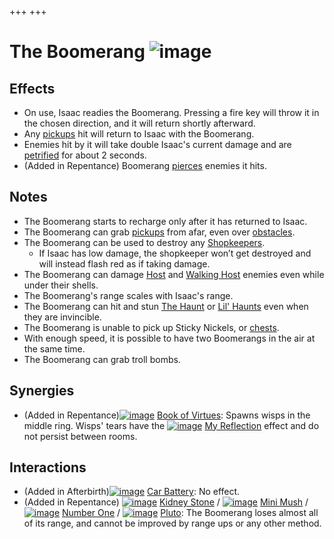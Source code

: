 +++
+++

 # The Boomerang ![image](/image/The_Boomerang.png) 

Effects
---------


* On use, Isaac readies the Boomerang. Pressing a fire key will throw it in the chosen direction, and it will return shortly afterward.
* Any [pickups](/wiki/Pickup "Pickup") hit will return to Isaac with the Boomerang.
* Enemies hit by it will take double Isaac's current damage and are [petrified](/wiki/Status_Effects#Effects "Status Effects") for about 2 seconds.
* (Added in Repentance) Boomerang [pierces](/wiki/Tear_Effects#Effects "Tear Effects") enemies it hits.


Notes
-------


* The Boomerang starts to recharge only after it has returned to Isaac.
* The Boomerang can grab [pickups](/wiki/Pickup "Pickup") from afar, even over [obstacles](/wiki/Obstacle "Obstacle").
* The Boomerang can be used to destroy any [Shopkeepers](/wiki/Shopkeeper "Shopkeeper").
	+ If Isaac has low damage, the shopkeeper won’t get destroyed and will instead flash red as if taking damage.
* The Boomerang can damage [Host](/wiki/Host "Host") and [Walking Host](/wiki/Walking_Host "Walking Host") enemies even while under their shells.
* The Boomerang's range scales with Isaac's range.
* The Boomerang can hit and stun [The Haunt](/wiki/The_Haunt "The Haunt") or [Lil' Haunts](/wiki/Lil%27_Haunt_(Enemy) "Lil' Haunt (Enemy)") even when they are invincible.
* The Boomerang is unable to pick up Sticky Nickels, or [chests](/wiki/Chest "Chest").
* With enough speed, it is possible to have two Boomerangs in the air at the same time.
* The Boomerang can grab troll bombs.


Synergies
-----------


* (Added in Repentance)[![image](/image/Book_of_Virtues.png)](/wiki/Book_of_Virtues "Book of Virtues") [Book of Virtues](/wiki/Book_of_Virtues "Book of Virtues"): Spawns wisps in the middle ring. Wisps' tears have the [![image](/image/My_Reflection.png)](/wiki/My_Reflection "My Reflection") [My Reflection](/wiki/My_Reflection "My Reflection") effect and do not persist between rooms.


Interactions
--------------


* (Added in Afterbirth)[![image](/image/Car_Battery.png)](/wiki/Car_Battery "Car Battery") [Car Battery](/wiki/Car_Battery "Car Battery"): No effect.
* (Added in Repentance) [![image](/image/Kidney_Stone.png)](/wiki/Kidney_Stone "Kidney Stone") [Kidney Stone](/wiki/Kidney_Stone "Kidney Stone") / [![image](/image/Mini_Mush.png)](/wiki/Mini_Mush "Mini Mush") [Mini Mush](/wiki/Mini_Mush "Mini Mush") / [![image](/image/Number_One.png)](/wiki/Number_One "Number One") [Number One](/wiki/Number_One "Number One") / [![image](/image/Pluto.png)](/wiki/Pluto "Pluto") [Pluto](/wiki/Pluto "Pluto"): The Boomerang loses almost all of its range, and cannot be improved by range ups or any other method.


